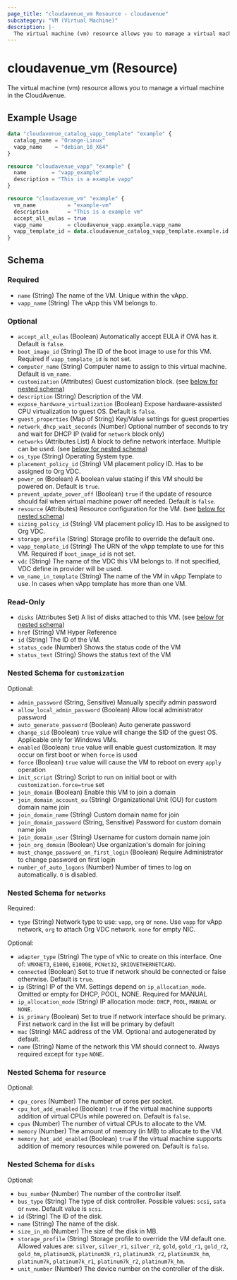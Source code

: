 ```yaml
---
page_title: "cloudavenue_vm Resource - cloudavenue"
subcategory: "VM (Virtual Machine)"
description: |-
  The virtual machine (vm) resource allows you to manage a virtual machine in the CloudAvenue.
---
```


# cloudavenue_vm (Resource)

The virtual machine (vm) resource allows you to manage a virtual machine in the CloudAvenue.

## Example Usage

```terraform
data "cloudavenue_catalog_vapp_template" "example" {
  catalog_name = "Orange-Linux"
  vapp_name    = "debian_10_X64"
}

resource "cloudavenue_vapp" "example" {
  name        = "vapp_example"
  description = "This is a example vapp"
}

resource "cloudavenue_vm" "example" {
  vm_name          = "example-vm"
  description      = "This is a example vm"
  accept_all_eulas = true
  vapp_name        = cloudavenue_vapp.example.vapp_name
  vapp_template_id = data.cloudavenue_catalog_vapp_template.example.id
}
```

<!-- schema generated by tfplugindocs -->
## Schema

### Required

- `name` (String) The name of the VM. Unique within the vApp.
- `vapp_name` (String) The vApp this VM belongs to.

### Optional

- `accept_all_eulas` (Boolean) Automatically accept EULA if OVA has it. Default is `false`.
- `boot_image_id` (String) The ID of the boot image to use for this VM. Required if `vapp_template_id` is not set.
- `computer_name` (String) Computer name to assign to this virtual machine. Default is `vm_name`.
- `customization` (Attributes) Guest customization block. (see [below for nested schema](#nestedatt--customization))
- `description` (String) Description of the VM.
- `expose_hardware_virtualization` (Boolean) Expose hardware-assisted CPU virtualization to guest OS. Default is `false`.
- `guest_properties` (Map of String) Key/Value settings for guest properties
- `network_dhcp_wait_seconds` (Number) Optional number of seconds to try and wait for DHCP IP (valid for `network` block only)
- `networks` (Attributes List) A block to define network interface. Multiple can be used. (see [below for nested schema](#nestedatt--networks))
- `os_type` (String) Operating System type.
- `placement_policy_id` (String) VM placement policy ID. Has to be assigned to Org VDC.
- `power_on` (Boolean) A boolean value stating if this VM should be powered on. Default is `true`.
- `prevent_update_power_off` (Boolean) `true` if the update of resource should fail when virtual machine power off needed. Default is `false`.
- `resource` (Attributes) Resource configuration for the VM. (see [below for nested schema](#nestedatt--resource))
- `sizing_policy_id` (String) VM placement policy ID. Has to be assigned to Org VDC.
- `storage_profile` (String) Storage profile to override the default one.
- `vapp_template_id` (String) The URN of the vApp template to use for this VM. Required if `boot_image_id` is not set.
- `vdc` (String) The name of the VDC this VM belongs to. If not specified, VDC define in provider will be used.
- `vm_name_in_template` (String) The name of the VM in vApp Template to use. In cases when vApp template has more than one VM.

### Read-Only

- `disks` (Attributes Set) A list of disks attached to this VM. (see [below for nested schema](#nestedatt--disks))
- `href` (String) VM Hyper Reference
- `id` (String) The ID of the VM.
- `status_code` (Number) Shows the status code of the VM
- `status_text` (String) Shows the status text of the VM

<a id="nestedatt--customization"></a>
### Nested Schema for `customization`

Optional:

- `admin_password` (String, Sensitive) Manually specify admin password
- `allow_local_admin_password` (Boolean) Allow local administrator password
- `auto_generate_password` (Boolean) Auto generate password
- `change_sid` (Boolean) `true` value will change the SID of the guest OS. Applicable only for Windows VMs.
- `enabled` (Boolean) `true` value will enable guest customization. It may occur on first boot or when `force` is used
- `force` (Boolean) `true` value will cause the VM to reboot on every `apply` operation
- `init_script` (String) Script to run on initial boot or with `customization.force=true` set
- `join_domain` (Boolean) Enable this VM to join a domain
- `join_domain_account_ou` (String) Organizational Unit (OU) for custom domain name join
- `join_domain_name` (String) Custom domain name for join
- `join_domain_password` (String, Sensitive) Password for custom domain name join
- `join_domain_user` (String) Username for custom domain name join
- `join_org_domain` (Boolean) Use organization's domain for joining
- `must_change_password_on_first_login` (Boolean) Require Administrator to change password on first login
- `number_of_auto_logons` (Number) Number of times to log on automatically. `0` is disabled.


<a id="nestedatt--networks"></a>
### Nested Schema for `networks`

Required:

- `type` (String) Network type to use: `vapp`, `org` or `none`. Use `vapp` for vApp network, `org` to attach Org VDC network. `none` for empty NIC.

Optional:

- `adapter_type` (String) The type of vNic to create on this interface. One of: `VMXNET3`, `E1000`, `E1000E`, `PCNet32`, `SRIOVETHERNETCARD`.
- `connected` (Boolean) Set to true if network should be connected or false otherwise. Default is `true`.
- `ip` (String) IP of the VM. Settings depend on `ip_allocation_mode`. Omitted or empty for DHCP, POOL, NONE. Required for MANUAL
- `ip_allocation_mode` (String) IP allocation mode: `DHCP`, `POOL`, `MANUAL` or `NONE`.
- `is_primary` (Boolean) Set to true if network interface should be primary. First network card in the list will be primary by default
- `mac` (String) MAC address of the VM. Optional and autogenerated by default.
- `name` (String) Name of the network this VM should connect to. Always required except for `type` `NONE`.


<a id="nestedatt--resource"></a>
### Nested Schema for `resource`

Optional:

- `cpu_cores` (Number) The number of cores per socket.
- `cpu_hot_add_enabled` (Boolean) `true` if the virtual machine supports addition of virtual CPUs while powered on. Default is `false`.
- `cpus` (Number) The number of virtual CPUs to allocate to the VM.
- `memory` (Number) The amount of memory (in MB) to allocate to the VM.
- `memory_hot_add_enabled` (Boolean) `true` if the virtual machine supports addition of memory resources while powered on. Default is `false`.


<a id="nestedatt--disks"></a>
### Nested Schema for `disks`

Optional:

- `bus_number` (Number) The number of the controller itself.
- `bus_type` (String) The type of disk controller. Possible values: `scsi`, `sata` or `nvme`. Default value is `scsi`.
- `id` (String) The ID of the disk.
- `name` (String) The name of the disk.
- `size_in_mb` (Number) The size of the disk in MB.
- `storage_profile` (String) Storage profile to override the VM default one. Allowed values are: `silver`, `silver_r1`, `silver_r2`, `gold`, `gold_r1`, `gold_r2`, `gold_hm`, `platinum3k`, `platinum3k_r1`, `platinum3k_r2`, `platinum3k_hm`, `platinum7k`, `platinum7k_r1`, `platinum7k_r2`, `platinum7k_hm`.
- `unit_number` (Number) The device number on the controller of the disk.

